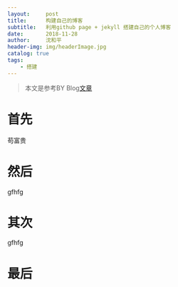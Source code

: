 ```yaml
---
layout:     post
title:      构建自己的博客
subtitle:   利用github page + jekyll 搭建自己的个人博客
date:       2018-11-28
author:     沈和平
header-img: img/headerImage.jpg
catalog: true
tags:
    - 搭建
---
```


> 本文是参考BY Blog[文章](http://qiubaiying.top/2017/02/06/%E5%BF%AB%E9%80%9F%E6%90%AD%E5%BB%BA%E4%B8%AA%E4%BA%BA%E5%8D%9A%E5%AE%A2/#Rename)


# 首先
苟富贵
# 然后
gfhfg
# 其次
gfhfg
# 最后
